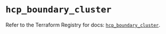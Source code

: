 # `hcp_boundary_cluster`

Refer to the Terraform Registry for docs: [`hcp_boundary_cluster`](https://registry.terraform.io/providers/hashicorp/hcp/0.101.0/docs/resources/boundary_cluster).
